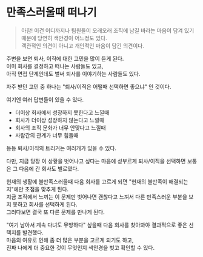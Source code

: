 # 만족스러울때 떠나기

> 아참! 이건 어디까지나 팀원들이 오래오래 조직에 남길 바라는 마음이 담겨 있기 때문에 당연히 색안경이 어느정도 있다.  
> 객관적인 의견이 아니고 개인적인 마음이 담긴 의견이다.

주변을 보면 퇴사, 이직에 대한 고민을 많이 듣게 된다.  
이미 회사를 결정하고 떠나는 사람들도 있고,  
아직 면접 단계인데도 벌써 퇴사를 이야기하는 사람들도 있다.  
  
자주 받던 고민 중 하나는 "퇴사/이직은 어떨때 선택하면 좋으냐" 인 것이다.  
  
여기엔 여러 답변들이 있을 수 있다. 

- 더이상 회사에서 성장하지 못한다고 느낄때
- 회사가 더이상 성장하지 않는다고 느낄때
- 회사의 조직 문화가 너무 안맞다고 느낄때
- 사람간의 관계가 너무 힘들때

등등 퇴사/이직의 트리거는 여러개가 있을 수 있다.  
  
다만, 지금 당장 이 상황을 벗어나고 싶다는 마음에 섣부르게 퇴사/이직을 선택하면 보통은 그 다음에 간 회사도 별로였다.  


현재의 생활에 불만족스러울때 다음 회사를 고르게 되면 "현재의 불만족이 해결되는지"에만 초점을 맞추게 된다.  
지금 조직에서 느끼는 이 문제만 벗어나면 괜찮다고 느껴서 다른 만족스러운 부분을 보지 못하고 회사를 선택하게 된다.  
그러다보면 결국 또 다른 문제를 만나게 된다.  

"여기 남아서 계속 다녀도 무방하다" 싶을때 다음 회사를 찾아봐야 결과적으로 좋은 선택지를 발견했다.  
마음의 여유로 인해 좀 더 많은 부분을 고르게 되기도 하고,  
진짜 나에게 더 중요한 것이 무엇인지 색안경을 벗고 확인할 수 있다.